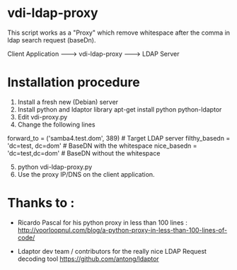 vdi-ldap-proxy
==============

This script works as a "Proxy" which remove whitespace after the comma in ldap search request (baseDn).

Client Application ---> vdi-ldap-proxy ---> LDAP Server

Installation procedure
======================
1) Install a fresh new (Debian) server
2) Install python and ldaptor library
  apt-get install python python-ldaptor
3) Edit vdi-proxy.py
4) Change the following lines

forward_to = ('samba4.test.dom', 389) # Target LDAP server
filthy_basedn = 'dc=test, dc=dom'     # BaseDN with the whitespace
nice_basedn = 'dc=test,dc=dom'        # BaseDN without the whitespace

5) python vdi-ldap-proxy.py
6) Use the proxy IP/DNS on the client application.

Thanks to :
===========
- Ricardo Pascal for his python proxy in less than 100 lines :
  http://voorloopnul.com/blog/a-python-proxy-in-less-than-100-lines-of-code/

- Ldaptor dev team / contributors for the really nice LDAP Request decoding tool
  https://github.com/antong/ldaptor
